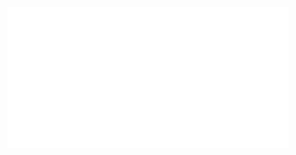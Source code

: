<div style="width: 100%; height: 10rem;">
  <a href="https://github.com/Paper-Bag-dev/Paper-Bag-dev/blame/main/Welcome.svg">
    <img src="Welcome.svg" style="width: 100%;" alt="Click to see the source">
  </a>
</div>

<a href="https://github.com/ryo-ma/github-profile-trophy">
  <img align="left" src="https://github-profile-trophy.vercel.app/?username=paper-bag-dev&no-bg=true&column=3&margin-w=15&margin-h=15" alt="GitHub Profile Trophy" />
</a>
<img align="right" width="400" src="https://github-readme-streak-stats.herokuapp.com/?user=paper-bag-dev&theme=transparent" alt="GitHub Streak Stats" />
<br clear="both" />

